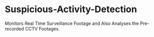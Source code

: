 # Suspicious-Activity-Detection
Monitors Real Time Surveillance Footage and Also Analyses the Pre-recorded CCTV Footages.
